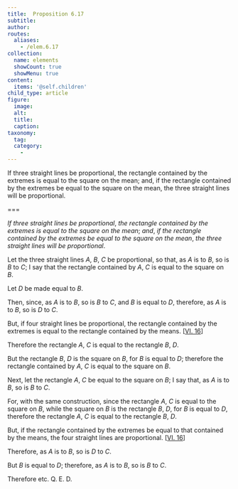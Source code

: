 ```yaml
---
title:  Proposition 6.17
subtitle: 
author:
routes:
  aliases:
    - /elem.6.17
collection:
  name: elements
  showCount: true
  showMenu: true
content:
  items: '@self.children'
child_type: article
figure:
  image:
  alt:
  title:
  caption:
taxonomy:
  tag:
  category:
    - 
---
```


<p><emph>If three straight lines be proportional</emph>, <emph>the rectangle contained by the extremes is equal to the square on the mean</emph>; <emph>and</emph>, <emph>if the rectangle contained by the extremes be equal to the square on the mean</emph>, <emph>the three straight lines will be proportional</emph>. </p>

===

<p><em>If three straight lines be proportional</em>, <em>the rectangle contained by the extremes is equal to the square on the mean</em>; <em>and</em>, <em>if the rectangle contained by the extremes be equal to the square on the mean</em>, <em>the three straight lines will be proportional</em>. </p>

<p>Let the three straight lines <em>A</em>, <em>B</em>, <em>C</em> be proportional, so that, as <em>A</em> is to <em>B</em>, so is <em>B</em> to <em>C</em>; I say that the rectangle contained by <em>A</em>, <em>C</em> is equal to the square on <em>B</em>. 
      </p>

<p>Let <em>D</em> be made equal to <em>B</em>. </p>

<p>Then, since, as <em>A</em> is to <em>B</em>, so is <em>B</em> to <em>C</em>, and <em>B</em> is equal to <em>D</em>, therefore, as <em>A</em> is to <em>B</em>, so is <em>D</em> to <em>C</em>. </p>

<p>But, if four straight lines be proportional, the rectangle contained by the extremes is equal to the rectangle contained by the means. [<a href="/elem.6.16">VI. 16</a>] </p>

<p>Therefore the rectangle <em>A</em>, <em>C</em> is equal to the rectangle <em>B</em>, <em>D</em>. </p>

<p>But the rectangle <em>B</em>, <em>D</em> is the square on <em>B</em>, for <em>B</em> is equal to <em>D</em>; therefore the rectangle contained by <em>A</em>, <em>C</em> is equal to the square on <em>B</em>. </p>

<p>Next, let the rectangle <em>A</em>, <em>C</em> be equal to the square on <em>B</em>; I say that, as <em>A</em> is to <em>B</em>, so is <em>B</em> to <em>C</em>. <pb n="229"/></p>

<p>For, with the same construction, since the rectangle <em>A</em>, <em>C</em> is equal to the square on <em>B</em>, while the square on <em>B</em> is the rectangle <em>B</em>, <em>D</em>, for <em>B</em> is equal to <em>D</em>, therefore the rectangle <em>A</em>, <em>C</em> is equal to the rectangle <em>B</em>, <em>D</em>. </p>

<p>But, if the rectangle contained by the extremes be equal to that contained by the means, the four straight lines are proportional. [<a href="/elem.6.16">VI. 16</a>] </p>

<p>Therefore, as <em>A</em> is to <em>B</em>, so is <em>D</em> to <em>C</em>. </p>

<p>But <em>B</em> is equal to <em>D</em>; <span class="center">therefore, as <em>A</em> is to <em>B</em>, so is <em>B</em> to <em>C</em>.</span>
      </p>

<p>Therefore etc. Q. E. D.</p>
